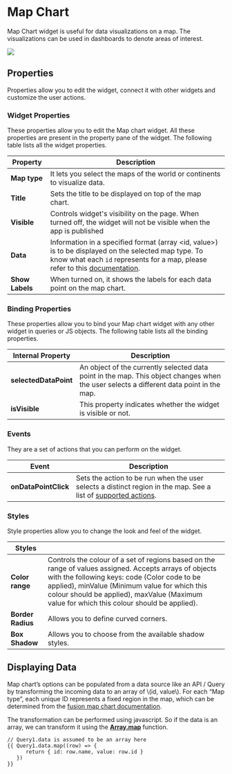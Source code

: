 # Map Chart

Map Chart widget is useful for data visualizations on a map. The visualizations can be used in dashboards to denote areas of interest.

![](../../.gitbook/assets/mapschart.png)

## Properties

Properties allow you to edit the widget, connect it with other widgets and customize the user actions.

### Widget Properties

These properties allow you to edit the Map chart widget. All these properties are present in the property pane of the widget. The following table lists all the widget properties.

| Property        | Description                                                                                                                                                                                                                                     |
| --------------- | ----------------------------------------------------------------------------------------------------------------------------------------------------------------------------------------------------------------------------------------------- |
| **Map type**    | It lets you select the maps of the world or continents to visualize data.                                                                                                                                                                       |
| **Title**       | Sets the title to be displayed on top of the map chart.                                                                                                                                                                                         |
| **Visible**     | Controls widget's visibility on the page. When turned off, the widget will not be visible when the app is published                                                                                                                             |
| **Data**        | Information in a specified format (array \<id, value>) is to be displayed on the selected map type. To know what each `id` represents for a map, please refer to this [documentation](https://www.fusioncharts.com/dev/map-guide/list-of-maps). |
| **Show Labels** | When turned on, it shows the labels for each data point on the map chart.                                                                                                                                                                       |

### Binding Properties

These properties allow you to bind your Map chart widget with any other widget in queries or JS objects. The following table lists all the binding properties.

| Internal Property     | Description                                                                                                                             |
| --------------------- | --------------------------------------------------------------------------------------------------------------------------------------- |
| **selectedDataPoint** | An object of the currently selected data point in the map. This object changes when the user selects a different data point in the map. |
| **isVisible**         | This property indicates whether the widget is visible or not.                                                                           |

### Events

They are a set of actions that you can perform on the widget.

| Event                | Description                                                                                                                                      |
| -------------------- | ------------------------------------------------------------------------------------------------------------------------------------------------ |
| **onDataPointClick** | Sets the action to be run when the user selects a distinct region in the map. See a list of [supported actions](../appsmith-framework/actions/). |

### Styles

Style properties allow you to change the look and feel of the widget.

| Styles            |                                                                                                                                                                                                                                                                                                        |
| ----------------- | ------------------------------------------------------------------------------------------------------------------------------------------------------------------------------------------------------------------------------------------------------------------------------------------------------ |
| **Color range**   | Controls the colour of a set of regions based on the range of values assigned. Accepts arrays of objects with the following keys: code (Color code to be applied), minValue (Minimum value for which this colour should be applied), maxValue (Maximum value for which this colour should be applied). |
| **Border Radius** | Allows you to define curved corners.                                                                                                                                                                                                                                                                   |
| **Box Shadow**    | Allows you to choose from the available shadow styles.                                                                                                                                                                                                                                                 |

## Displaying Data

Map chart’s options can be populated from a data source like an API / Query by transforming the incoming data to an array of \\(id, value\\). For each “Map type”, each unique ID represents a fixed region in the map, which can be determined from the [fusion map chart documentation](https://www.fusioncharts.com/dev/map-guide/list-of-maps).

The transformation can be performed using javascript. So if the data is an array, we can transform it using the [**Array.map**](https://developer.mozilla.org/en-US/docs/Web/JavaScript/Reference/Global\_Objects/TypedArray/map) function.

```
// Query1.data is assumed to be an array here
{{ Query1.data.map((row) => {
      return { id: row.name, value: row.id }
   })
}}
```
